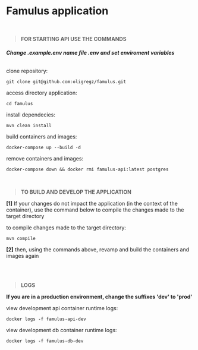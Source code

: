# Famulus application

<br>

> **FOR STARTING API USE THE COMMANDS**


###### _**Change .example.env name file .env and set enviroment variables**_

clone repository:
```
git clone git@github.com:oligregz/famulus.git
```

access directory application:
```
cd famulus
```

install dependecies:
```
mvn clean install
```

build containers and images:
```
docker-compose up --build -d
```

remove containers and images:
```
docker-compose down && docker rmi famulus-api:latest postgres
```

<br>

> **TO BUILD AND DEVELOP THE APPLICATION**

__[1]__ If your changes do not impact the application (in the context of the container), use the command below to compile the changes made to the target directory

to compile changes made to the target directory:
```
mvn compile
```

__[2]__ then, using the commands above, revamp and build the containers and images again


<br></br>

> **LOGS**

**If you are in a production environment, change the suffixes 'dev' to 'prod'**

view development api container runtime logs:
```
docker logs -f famulus-api-dev
```

view development db container runtime logs:
```
docker logs -f famulus-db-dev
```


